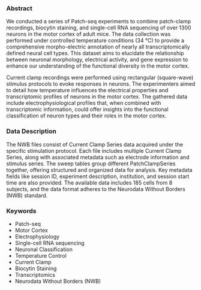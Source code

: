 ### Abstract

We conducted a series of Patch-seq experiments to combine patch-clamp recordings, biocytin staining, and single-cell RNA sequencing of over 1300 neurons in the motor cortex of adult mice. The data collection was performed under controlled temperature conditions (34 ℃) to provide a comprehensive morpho-electric annotation of nearly all transcriptomically defined neural cell types. This dataset aims to elucidate the relationship between neuronal morphology, electrical activity, and gene expression to enhance our understanding of the functional diversity in the motor cortex.

Current clamp recordings were performed using rectangular (square-wave) stimulus protocols to evoke responses in neurons. The experimenters aimed to detail how temperature influences the electrical properties and transcriptomic profiles of neurons in the motor cortex. The gathered data include electrophysiological profiles that, when combined with transcriptomic information, could offer insights into the functional classification of neuron types and their roles in the motor cortex.

### Data Description

The NWB files consist of Current Clamp Series data acquired under the specific stimulation protocol. Each file includes multiple Current Clamp Series, along with associated metadata such as electrode information and stimulus series. The sweep tables group different PatchClampSeries together, offering structured and organized data for analysis. Key metadata fields like session ID, experiment description, institution, and session start time are also provided. The available data includes 185 cells from 8 subjects, and the data format adheres to the Neurodata Without Borders (NWB) standard.

### Keywords

- Patch-seq
- Motor Cortex
- Electrophysiology
- Single-cell RNA sequencing
- Neuronal Classification
- Temperature Control
- Current Clamp
- Biocytin Staining
- Transcriptomics
- Neurodata Without Borders (NWB)